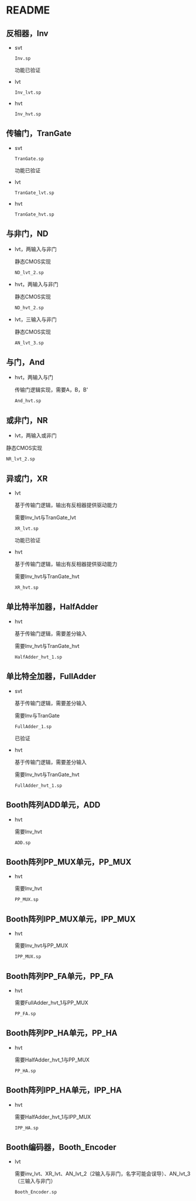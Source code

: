 # README

## 反相器，Inv

* svt

  `Inv.sp`

  功能已验证

* lvt

  `Inv_lvt.sp`

* hvt

  `Inv_hvt.sp`

## 传输门，TranGate

* svt

  `TranGate.sp`

  功能已验证

* lvt

  `TranGate_lvt.sp`

* hvt

  `TranGate_hvt.sp`

## 与非门，ND

* lvt，两输入与非门

  静态CMOS实现

  `ND_lvt_2.sp`

* hvt，两输入与非门

  静态CMOS实现

  `ND_hvt_2.sp`
  
* lvt，三输入与非门
  
  静态CMOS实现
  
  `AN_lvt_3.sp`

## 与门，And

* hvt，两输入与门

  传输门逻辑实现，需要A，B，B'

  `And_hvt.sp`

## 或非门，NR

* lvt，两输入或非门

 静态CMOS实现

 `NR_lvt_2.sp`

## 异或门，XR

* lvt

    基于传输门逻辑，输出有反相器提供驱动能力

    需要Inv_lvt与TranGate_lvt

  `XR_lvt.sp`

  功能已验证

* hvt

    基于传输门逻辑，输出有反相器提供驱动能力

    需要Inv_hvt与TranGate_hvt

  `XR_hvt.sp`
  
## 单比特半加器，HalfAdder

* hvt

  基于传输门逻辑，需要差分输入

  需要Inv_hvt与TranGate_hvt

  `HalfAdder_hvt_1.sp`

## 单比特全加器，FullAdder

* svt

  基于传输门逻辑，需要差分输入

  需要Inv与TranGate

  `FullAdder_1.sp`

  已验证

* hvt

  基于传输门逻辑，需要差分输入

  需要Inv_hvt与TranGate_hvt

  `FullAdder_hvt_1.sp`
  
## Booth阵列ADD单元，ADD

* hvt
  
    需要Inv_hvt
  
  `ADD.sp`
  
## Booth阵列PP_MUX单元，PP_MUX

* hvt
  
    需要Inv_hvt
  
  `PP_MUX.sp`
  
## Booth阵列IPP_MUX单元，IPP_MUX

* hvt
  
    需要Inv_hvt与PP_MUX
  
  `IPP_MUX.sp`

## Booth阵列PP_FA单元，PP_FA

* hvt
  
    需要FullAdder_hvt_1与PP_MUX
  
  `PP_FA.sp`

## Booth阵列PP_HA单元，PP_HA

* hvt
  
    需要HalfAdder_hvt_1与PP_MUX
  
  `PP_HA.sp`

## Booth阵列IPP_HA单元，IPP_HA

* hvt
  
    需要HalfAdder_hvt_1与IPP_MUX
  
  `IPP_HA.sp`

## Booth编码器，Booth_Encoder

* lvt

    需要inv_lvt、XR_lvt、AN_lvt_2（2输入与非门，名字可能会误导）、AN_lvt_3（三输入与非门）

  `Booth_Encoder.sp`
